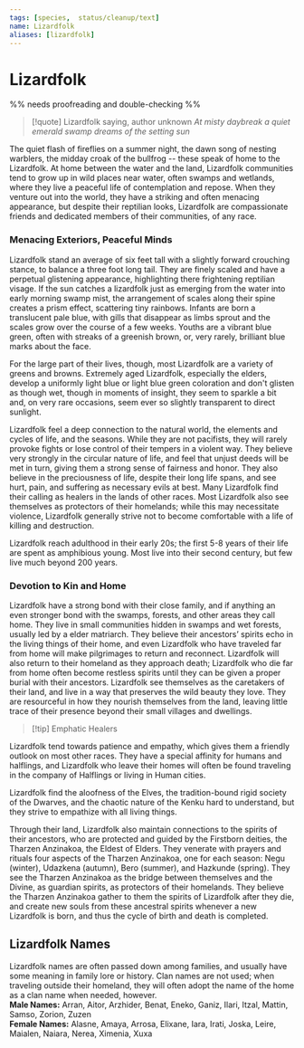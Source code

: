 ```yaml
---
tags: [species,  status/cleanup/text]
name: Lizardfolk
aliases: [lizardfolk]
---
```

# Lizardfolk

%% needs proofreading and double-checking %%

>[!quote] Lizardfolk saying, author unknown
>*At misty daybreak*
>*a quiet emerald swamp dreams*
>*of the setting sun*

The quiet flash of fireflies on a summer night, the dawn song of nesting warblers, the midday croak of the bullfrog -- these speak of home to the Lizardfolk. At home between the water and the land, Lizardfolk communities tend to grow up in wild places near water, often swamps and wetlands, where they live a peaceful life of contemplation and repose. When they venture out into the world, they have a striking and often menacing appearance, but despite their reptilian looks, Lizardfolk are compassionate friends and dedicated members of their communities, of any race.

### Menacing Exteriors, Peaceful Minds

Lizardfolk stand an average of six feet tall with a slightly forward crouching stance, to balance a three foot long tail. They are finely scaled and have a perpetual glistening appearance, highlighting there frightening reptilian visage. If the sun catches a lizardfolk just as emerging from the water into early morning swamp mist, the arrangement of scales along their spine creates a prism effect, scattering tiny rainbows. Infants are born a translucent pale blue, with gills that disappear as limbs sprout and the scales grow over the course of a few weeks. Youths are a vibrant blue green, often with streaks of a greenish brown, or, very rarely, brilliant blue marks about the face.

For the large part of their lives, though, most Lizardfolk are a variety of greens and browns. Extremely aged Lizardfolk, especially the elders, develop a uniformly light blue or light blue green coloration and don't glisten as though wet, though in moments of insight, they seem to sparkle a bit and, on very rare occasions, seem ever so slightly transparent to direct sunlight.

Lizardfolk feel a deep connection to the natural world, the elements and cycles of life, and the seasons. While they are not pacifists, they will rarely provoke fights or lose control of their tempers in a violent way. They believe very strongly in the circular nature of life, and feel that unjust deeds will be met in turn, giving them a strong sense of fairness and honor. They also believe in the preciousness of life, despite their long life spans, and see hurt, pain, and suffering as necessary evils at best. Many Lizardfolk find their calling as healers in the lands of other races. Most Lizardfolk also see themselves as protectors of their homelands; while this may necessitate violence, Lizardfolk generally strive not to become comfortable with a life of killing and destruction.

Lizardfolk reach adulthood in their early 20s; the first 5-8 years of their life are spent as amphibious young. Most live into their second century, but few live much beyond 200 years.
### Devotion to Kin and Home

Lizardfolk have a strong bond with their close family, and if anything an even stronger bond with the swamps, forests, and other areas they call home. They live in small communities hidden in swamps and wet forests, usually led by a elder matriarch. They believe their ancestors’ spirits echo in the living things of their home, and even Lizardfolk who have traveled far from home will make pilgrimages to return and reconnect. Lizardfolk will also return to their homeland as they approach death; Lizardfolk who die far from home often become restless spirits until they can be given a proper burial with their ancestors. Lizardfolk see themselves as the caretakers of their land, and live in a way that preserves the wild beauty they love. They are resourceful in how they nourish themselves from the land, leaving little trace of their presence beyond their small villages and dwellings.

>[!tip] Emphatic Healers
>
Lizardfolk tend towards patience and empathy, which gives them a friendly outlook on most other races. They have a special affinity for humans and halflings, and Lizardfolk who leave their homes will often be found traveling in the company of Halflings or living in Human cities.
>
Lizardfolk find the aloofness of the Elves, the tradition-bound rigid society of the Dwarves, and the chaotic nature of the Kenku hard to understand, but they strive to empathize with all living things.

Through their land, Lizardfolk also maintain connections to the spirits of their ancestors, who are protected and guided by the Firstborn deities, the  Tharzen Anzinakoa, the Eldest of Elders. They venerate with prayers and rituals four aspects of the Tharzen Anzinakoa, one for each season: Negu (winter), Udazkena (autumn), Bero (summer), and Hazkunde (spring). They see the Tharzen Anzinakoa as the bridge between themselves and the Divine, as guardian spirits, as protectors of their homelands. They believe the Tharzen Anzinakoa gather to them the spirits of Lizardfolk after they die, and create new souls from these ancestral spirits whenever a new Lizardfolk is born, and thus the cycle of birth and death is completed.

## Lizardfolk Names

Lizardfolk names are often passed down among families, and usually have some meaning in family lore or history. Clan names are not used; when traveling outside their homeland, they will often adopt the name of the home as a clan name when needed, however.   
**Male Names:** Arran, Aitor, Arzhider, Benat, Eneko, Ganiz, Ilari, Itzal, Mattin, Samso, Zorion, Zuzen   
**Female Names:** Alasne, Amaya, Arrosa, Elixane, Iara, Irati, Joska, Leire, Maialen, Naiara, Nerea, Ximenia, Xuxa